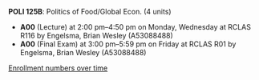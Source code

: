 **POLI 125B**: Politics of Food/Global Econ. (4 units)

- **A00** (Lecture) at 2:00 pm–4:50 pm on Monday, Wednesday at RCLAS R116 by Engelsma, Brian Wesley (A53088488)
- **A00** (Final Exam) at 3:00 pm–5:59 pm on Friday at RCLAS R01 by Engelsma, Brian Wesley (A53088488)

[Enrollment numbers over time](./POLI125B.tsv)
